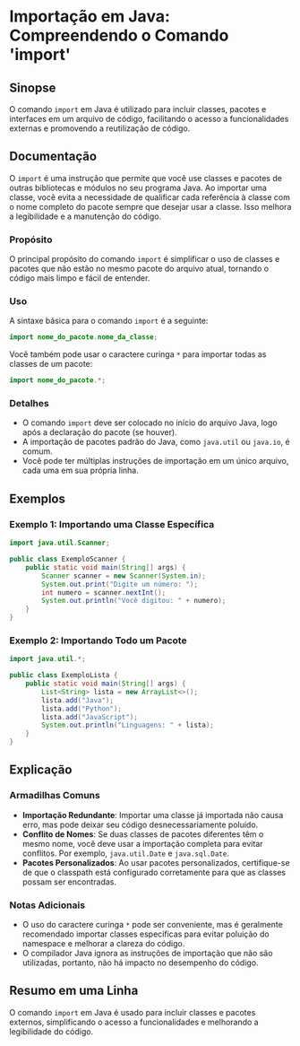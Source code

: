 <!--
Meta Description: # Importação em Java: Compreendendo o Comando 'import' ## Sinopse O comando `import` em Java é utilizado para incluir classes, pacotes e interfaces em...
Meta Keywords: java, import, classes, pacotes, código
-->

# Importação em Java: Compreendendo o Comando 'import'

## Sinopse
O comando `import` em Java é utilizado para incluir classes, pacotes e interfaces em um arquivo de código, facilitando o acesso a funcionalidades externas e promovendo a reutilização de código.

## Documentação
O `import` é uma instrução que permite que você use classes e pacotes de outras bibliotecas e módulos no seu programa Java. Ao importar uma classe, você evita a necessidade de qualificar cada referência à classe com o nome completo do pacote sempre que desejar usar a classe. Isso melhora a legibilidade e a manutenção do código.

### Propósito
O principal propósito do comando `import` é simplificar o uso de classes e pacotes que não estão no mesmo pacote do arquivo atual, tornando o código mais limpo e fácil de entender.

### Uso
A sintaxe básica para o comando `import` é a seguinte:

```java
import nome_do_pacote.nome_da_classe;
```

Você também pode usar o caractere curinga `*` para importar todas as classes de um pacote:

```java
import nome_do_pacote.*;
```

### Detalhes
- O comando `import` deve ser colocado no início do arquivo Java, logo após a declaração do pacote (se houver).
- A importação de pacotes padrão do Java, como `java.util` ou `java.io`, é comum.
- Você pode ter múltiplas instruções de importação em um único arquivo, cada uma em sua própria linha.

## Exemplos
### Exemplo 1: Importando uma Classe Específica
```java
import java.util.Scanner;

public class ExemploScanner {
    public static void main(String[] args) {
        Scanner scanner = new Scanner(System.in);
        System.out.print("Digite um número: ");
        int numero = scanner.nextInt();
        System.out.println("Você digitou: " + numero);
    }
}
```

### Exemplo 2: Importando Todo um Pacote
```java
import java.util.*;

public class ExemploLista {
    public static void main(String[] args) {
        List<String> lista = new ArrayList<>();
        lista.add("Java");
        lista.add("Python");
        lista.add("JavaScript");
        System.out.println("Linguagens: " + lista);
    }
}
```

## Explicação
### Armadilhas Comuns
- **Importação Redundante**: Importar uma classe já importada não causa erro, mas pode deixar seu código desnecessariamente poluído.
- **Conflito de Nomes**: Se duas classes de pacotes diferentes têm o mesmo nome, você deve usar a importação completa para evitar conflitos. Por exemplo, `java.util.Date` e `java.sql.Date`.
- **Pacotes Personalizados**: Ao usar pacotes personalizados, certifique-se de que o classpath está configurado corretamente para que as classes possam ser encontradas.

### Notas Adicionais
- O uso do caractere curinga `*` pode ser conveniente, mas é geralmente recomendado importar classes específicas para evitar poluição do namespace e melhorar a clareza do código.
- O compilador Java ignora as instruções de importação que não são utilizadas, portanto, não há impacto no desempenho do código.

## Resumo em uma Linha
O comando `import` em Java é usado para incluir classes e pacotes externos, simplificando o acesso a funcionalidades e melhorando a legibilidade do código.